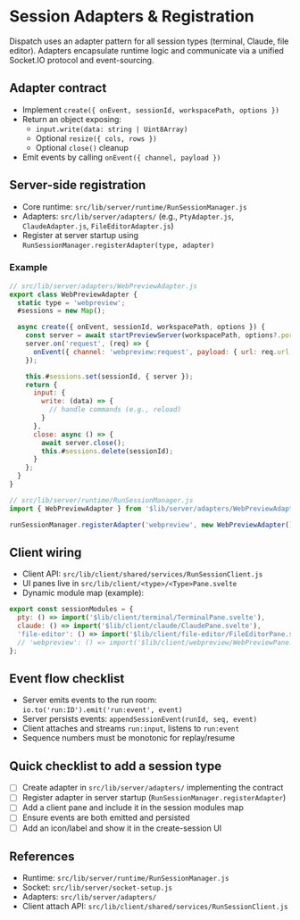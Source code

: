 # Session Adapters & Registration

Dispatch uses an adapter pattern for all session types (terminal, Claude, file editor). Adapters encapsulate runtime logic and communicate via a unified Socket.IO protocol and event-sourcing.

## Adapter contract

- Implement `create({ onEvent, sessionId, workspacePath, options })`
- Return an object exposing:
  - `input.write(data: string | Uint8Array)`
  - Optional `resize({ cols, rows })`
  - Optional `close()` cleanup
- Emit events by calling `onEvent({ channel, payload })`

## Server-side registration

- Core runtime: `src/lib/server/runtime/RunSessionManager.js`
- Adapters: `src/lib/server/adapters/` (e.g., `PtyAdapter.js`, `ClaudeAdapter.js`, `FileEditorAdapter.js`)
- Register at server startup using `RunSessionManager.registerAdapter(type, adapter)`

### Example

```js
// src/lib/server/adapters/WebPreviewAdapter.js
export class WebPreviewAdapter {
  static type = 'webpreview';
  #sessions = new Map();

  async create({ onEvent, sessionId, workspacePath, options }) {
    const server = await startPreviewServer(workspacePath, options?.port);
    server.on('request', (req) => {
      onEvent({ channel: 'webpreview:request', payload: { url: req.url, method: req.method } });
    });

    this.#sessions.set(sessionId, { server });
    return {
      input: {
        write: (data) => {
          // handle commands (e.g., reload)
        }
      },
      close: async () => {
        await server.close();
        this.#sessions.delete(sessionId);
      }
    };
  }
}
```

```js
// src/lib/server/runtime/RunSessionManager.js
import { WebPreviewAdapter } from '$lib/server/adapters/WebPreviewAdapter.js';

runSessionManager.registerAdapter('webpreview', new WebPreviewAdapter());
```

## Client wiring

- Client API: `src/lib/client/shared/services/RunSessionClient.js`
- UI panes live in `src/lib/client/<type>/<Type>Pane.svelte`
- Dynamic module map (example):

```js
export const sessionModules = {
  pty: () => import('$lib/client/terminal/TerminalPane.svelte'),
  claude: () => import('$lib/client/claude/ClaudePane.svelte'),
  'file-editor': () => import('$lib/client/file-editor/FileEditorPane.svelte'),
  // 'webpreview': () => import('$lib/client/webpreview/WebPreviewPane.svelte'),
};
```

## Event flow checklist

- Server emits events to the run room: `io.to('run:ID').emit('run:event', event)`
- Server persists events: `appendSessionEvent(runId, seq, event)`
- Client attaches and streams `run:input`, listens to `run:event`
- Sequence numbers must be monotonic for replay/resume

## Quick checklist to add a session type

- [ ] Create adapter in `src/lib/server/adapters/` implementing the contract
- [ ] Register adapter in server startup (`RunSessionManager.registerAdapter`)
- [ ] Add a client pane and include it in the session modules map
- [ ] Ensure events are both emitted and persisted
- [ ] Add an icon/label and show it in the create-session UI

## References

- Runtime: `src/lib/server/runtime/RunSessionManager.js`
- Socket: `src/lib/server/socket-setup.js`
- Adapters: `src/lib/server/adapters/`
- Client attach API: `src/lib/client/shared/services/RunSessionClient.js`

